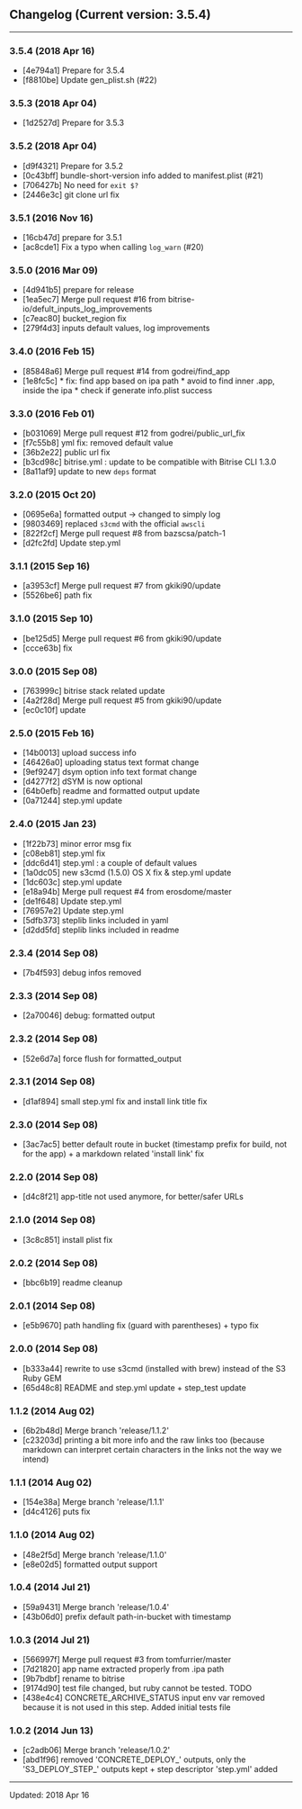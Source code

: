 ## Changelog (Current version: 3.5.4)

-----------------

### 3.5.4 (2018 Apr 16)

* [4e794a1] Prepare for 3.5.4
* [f8810be] Update gen_plist.sh (#22)

### 3.5.3 (2018 Apr 04)

* [1d2527d] Prepare for 3.5.3

### 3.5.2 (2018 Apr 04)

* [d9f4321] Prepare for 3.5.2
* [0c43bff] bundle-short-version info added to manifest.plist (#21)
* [706427b] No need for `exit $?`
* [2446e3c] git clone url fix

### 3.5.1 (2016 Nov 16)

* [16cb47d] prepare for 3.5.1
* [ac8cde1] Fix a typo when calling `log_warn` (#20)

### 3.5.0 (2016 Mar 09)

* [4d941b5] prepare for release
* [1ea5ec7] Merge pull request #16 from bitrise-io/defult_inputs_log_improvements
* [c7eac80] bucket_region fix
* [279f4d3] inputs default values, log improvements

### 3.4.0 (2016 Feb 15)

* [85848a6] Merge pull request #14 from godrei/find_app
* [1e8fc5c] * fix: find app based on ipa path * avoid to find inner .app, inside the ipa * check if generate info.plist success

### 3.3.0 (2016 Feb 01)

* [b031069] Merge pull request #12 from godrei/public_url_fix
* [f7c55b8] yml fix: removed default value
* [36b2e22] public url fix
* [b3cd98c] bitrise.yml : update to be compatible with Bitrise CLI 1.3.0
* [8a11af9] update to new `deps` format

### 3.2.0 (2015 Oct 20)

* [0695e6a] formatted output -> changed to simply log
* [9803469] replaced `s3cmd` with the official `awscli`
* [822f2cf] Merge pull request #8 from bazscsa/patch-1
* [d2fc2fd] Update step.yml

### 3.1.1 (2015 Sep 16)

* [a3953cf] Merge pull request #7 from gkiki90/update
* [5526be6] path fix

### 3.1.0 (2015 Sep 10)

* [be125d5] Merge pull request #6 from gkiki90/update
* [ccce63b] fix

### 3.0.0 (2015 Sep 08)

* [763999c] bitrise stack related update
* [4a2f28d] Merge pull request #5 from gkiki90/update
* [ec0c10f] update

### 2.5.0 (2015 Feb 16)

* [14b0013] upload success info
* [46426a0] uploading status text format change
* [9ef9247] dsym option info text format change
* [d4277f2] dSYM is now optional
* [64b0efb] readme and formatted output update
* [0a71244] step.yml update

### 2.4.0 (2015 Jan 23)

* [1f22b73] minor error msg fix
* [c08eb81] step.yml fix
* [ddc6d41] step.yml : a couple of default values
* [1a0dc05] new s3cmd (1.5.0) OS X fix & step.yml update
* [1dc603c] step.yml update
* [e18a94b] Merge pull request #4 from erosdome/master
* [de1f648] Update step.yml
* [76957e2] Update step.yml
* [5dfb373] steplib links included in yaml
* [d2dd5fd] steplib links included in readme

### 2.3.4 (2014 Sep 08)

* [7b4f593] debug infos removed

### 2.3.3 (2014 Sep 08)

* [2a70046] debug: formatted output

### 2.3.2 (2014 Sep 08)

* [52e6d7a] force flush for formatted_output

### 2.3.1 (2014 Sep 08)

* [d1af894] small step.yml fix and install link title fix

### 2.3.0 (2014 Sep 08)

* [3ac7ac5] better default route in bucket (timestamp prefix for build, not for the app) + a markdown related 'install link' fix

### 2.2.0 (2014 Sep 08)

* [d4c8f21] app-title not used anymore, for better/safer URLs

### 2.1.0 (2014 Sep 08)

* [3c8c851] install plist fix

### 2.0.2 (2014 Sep 08)

* [bbc6b19] readme cleanup

### 2.0.1 (2014 Sep 08)

* [e5b9670] path handling fix (guard with parentheses) + typo fix

### 2.0.0 (2014 Sep 08)

* [b333a44] rewrite to use s3cmd (installed with brew) instead of the S3 Ruby GEM
* [65d48c8] README and step.yml update + step_test update

### 1.1.2 (2014 Aug 02)

* [6b2b48d] Merge branch 'release/1.1.2'
* [c23203d] printing a bit more info and the raw links too (because markdown can interpret certain characters in the links not the way we intend)

### 1.1.1 (2014 Aug 02)

* [154e38a] Merge branch 'release/1.1.1'
* [d4c4126] puts fix

### 1.1.0 (2014 Aug 02)

* [48e2f5d] Merge branch 'release/1.1.0'
* [e8e02d5] formatted output support

### 1.0.4 (2014 Jul 21)

* [59a9431] Merge branch 'release/1.0.4'
* [43b06d0] prefix default path-in-bucket with timestamp

### 1.0.3 (2014 Jul 21)

* [566997f] Merge pull request #3 from tomfurrier/master
* [7d21820] app name extracted properly from .ipa path
* [9b7bdbf] rename to bitrise
* [9174d90] test file changed, but ruby cannot be tested. TODO
* [438e4c4] CONCRETE_ARCHIVE_STATUS input env var removed because it is not used in this step. Added initial tests file

### 1.0.2 (2014 Jun 13)

* [c2adb06] Merge branch 'release/1.0.2'
* [abd1f96] removed 'CONCRETE_DEPLOY_' outputs, only the 'S3_DEPLOY_STEP_' outputs kept + step descriptor 'step.yml' added

-----------------

Updated: 2018 Apr 16